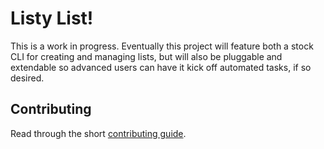 # Listy List!

This is a work in progress. Eventually this project will
feature both a stock CLI for creating and managing lists,
but will also be pluggable and extendable so advanced users
can have it kick off automated tasks, if so desired.

## Contributing

Read through the short
[contributing guide](https://github.com/zachaysan/ll/blob/master/CONTRIBUTING.markdown).
